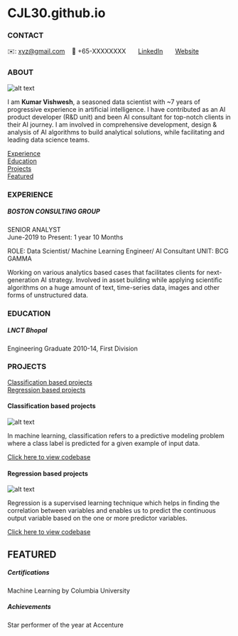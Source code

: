 # CJL30.github.io
<!-- CONTACT Section Starts -->
### CONTACT

<!-- Add your details -->
✉️: xyz@gmail.com 
&nbsp;&nbsp; 📲 +65-XXXXXXXX
&nbsp;&nbsp;&nbsp;&nbsp;&nbsp; [LinkedIn](https://www.linkedin.com/in/junlong-chen-8804b151/) 
&nbsp;&nbsp;&nbsp;&nbsp;&nbsp; [Website](https://datasciencestunt.com/)
<!-- CONTACT Section Ends -->

<!-- ABOUT Section Starts -->
### ABOUT
<!-- Add link to your picture -->

![alt text]([https://raw.githubusercontent.com/krvishwesh54/Kumar-Vishwesh/main/images/profile.jpg](https://www.google.com/search?q=CJL+logo&tbm=isch&ved=2ahUKEwj7iJjShar4AhWki9gFHbo8BS0Q2-cCegQIABAA&oq=CJL+logo&gs_lcp=CgNpbWcQAzIFCAAQgAQ6BAgjECc6BggAEB4QBToECAAQGFCvCFjMDGCsDmgAcAB4AIABMIgB7gGSAQE2mAEAoAEBqgELZ3dzLXdpei1pbWfAAQE&sclient=img&ei=3_mmYrudLKSX4t4PuvmU6AI&bih=789&biw=1600#imgrc=jtZXxLilrD7MiM))

<!-- Add your details -->

I am __Kumar Vishwesh__, a seasoned data scientist with ~7 years of progressive experience in artificial intelligence. I have contributed as an AI product developer (R&D unit) and been AI consultant for top-notch clients in their AI journey. I am involved in comprehensive development, design & analysis of AI algorithms to build analytical solutions, while facilitating and leading data science teams.


<!-- Add link to the sections -->
[Experience](#experience) <br>
[Education](#education) <br>
[Projects](#projects) <br>
[Featured](#featured) <br> 

<!-- ABOUT Section Ends -->

<!-- EXPERIENCE Section Starts -->
### EXPERIENCE
<!-- Add your details -->
##### BOSTON CONSULTING GROUP
SENIOR ANALYST<br>
June-2019 to Present: 1 year 10 Months

ROLE: Data Scientist/ Machine Learning Engineer/ AI Consultant
UNIT: BCG GAMMA

Working on various analytics based cases that facilitates clients for next-generation AI strategy. Involved in asset building while applying scientific algorithms on a huge amount of text, time-series data, images and other forms of unstructured data.

<!-- EXPERIENCE Section Ends -->

<!-- EDUCATION Section Starts -->
### EDUCATION
<!-- Add your details -->
##### LNCT Bhopal
Engineering Graduate 2010-14, First Division

<!-- EDUCATION Section Ends -->

<!-- PROJECTS Section Starts -->
### PROJECTS
<!-- Add your details -->

[Classification based projects](#classification-based-projects) <br>
[Regression based projects](#regression-based-projects) <br>

<!-- Add your details -->

#### Classification based projects
![alt text](https://raw.githubusercontent.com/CJL30/CJL30/main/images/Classification.png)

In machine learning, classification refers to a predictive modeling problem where a class label is predicted for a given example of input data.

[Click here to view codebase](https://github.com/CJL30/DataScience_DeepLearning_MachineLearning/tree/master/Classification)

#### Regression based projects
![alt text](https://raw.githubusercontent.com/krvishwesh54/Kumar-Vishwesh/main/images/Regression.jpg)

Regression is a supervised learning technique which helps in finding the correlation between variables and enables us to predict the continuous output variable based on the one or more predictor variables.

[Click here to view codebase](https://github.com/krvishwesh54/DataScience_DeepLearning_MachineLearning/tree/master/Regression)

<!-- PROJECTS Section Ends -->

<!-- FEATURED Section Starts -->
## FEATURED
<!-- Add your details -->
##### Certifications
Machine Learning by Columbia University

##### Achievements
Star performer of the year at Accenture
<!-- FEATURED Section Ends -->

